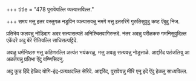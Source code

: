 +++
title = "478 पुरावॆयल्लि व्यत्यासविल्ल."

+++
समय मत्तु इतर वस्तुगळ नडुविन व्यत्यासवन्नु नमगॆ मत्तु इतररिगॆ गुरुतिसुवुदु कष्ट ऎंबुदु निज.

प्रतिभॆय फलवन्नु नोडिदाग अदर सत्यासत्यतॆ अनिश्चितवागिरुत्तदॆ. नंतर अदन्नु परीक्षकरु गमनिसुवुदिल्ल एकॆंदरॆ अदु बेरॆ रीतियल्लि साधिसल्पट्टिदॆ.

अवळु धर्मनिष्ठरु मत्तु कठिणरल्लि अत्यंत भयंकरळु, मत्तु अवळु सत्यवन्नु नोडुत्ताळॆ. आद्दरिंद पतंजलियु आ अळतॆयन्नु प्रतिभा ऎंदु बण्णिसिदनु.

अदु कूड हिंदॆ हेळिद योगि-इंद्र-प्रत्यक्षदल्लि सेरिदॆ. आद्दरिंद, पुरावॆयन्नु मीरि एनू इदॆ ऎंदु हेळलु साध्यविल्ल.

